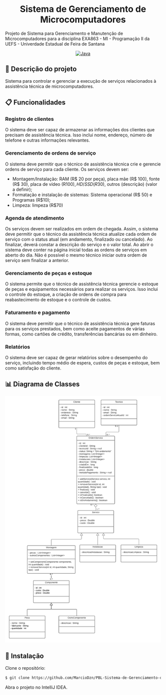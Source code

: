 <h1 align="center"> Sistema de Gerenciamento de Microcomputadores </h1>
<p>Projeto de Sistema para Gerenciamento e Manutenção de Microcomputadores para a disciplina EXA863 - MI - Programação II da UEFS - Univerdade Estadual de Feira de Santana</p>

<div align="center">
  
  <a href=""> ![Java](https://img.shields.io/badge/java-%23ED8B00.svg?style=for-the-badge&logo=openjdk&logoColor=white) </a>

</div>


## 📖 Descrição do projeto

Sistema para controlar e gerenciar a execução de serviços relacionados à assistência técnica de microcomputadores.


## 📋 Funcionalidades

### Registro de clientes
O sistema deve ser capaz de armazenar as informações dos clientes que precisam de assistência técnica. Isso inclui nome, endereço, número de telefone e outras informações relevantes.

### Gerenciamento de ordens de serviço
O sistema deve permitir que o técnico de assistência técnica crie e gerencie ordens de serviço para cada cliente. Os serviços devem ser:
 - Montagem/Instalação: RAM (R$ 20 por peça), placa mãe (R$ 100), fonte (R$
30), placa de vídeo (R$100), HD/SSD (R$30), outros (descrição) (valor a
definir);
 - Formatação e instalação de sistemas: Sistema operacional (R$ 50) e
Programas (R$10);
 - Limpeza: limpeza (R$70)

### Agenda de atendimento
Os serviços devem ser realizados em ordem de chegada. Assim, o sistema deve permitir que o técnico da assistência técnica atualize cada ordem de serviço com o status atual (em andamento, finalizado ou cancelado). Ao finalizar, deverá constar a descrição do serviço e o valor total. Ao abrir o sistema deve conter na página inicial todas as ordens de serviços em aberto do dia. Não é possível o mesmo técnico iniciar outra ordem de serviço sem finalizar a anterior.

### Gerenciamento de peças e estoque
O sistema permite que o técnico de assistência técnica gerencie o estoque de peças e equipamentos necessários para realizar os serviços. Isso inclui o controle do estoque, a criação de ordens de compra para reabastecimento de estoque e o controle de custos.

### Faturamento e pagamento
O sistema deve permitir que o técnico de assistência técnica gere faturas para os serviços prestados, bem como aceite pagamentos de várias formas, como cartões de crédito, transferências bancárias ou em dinheiro.

### Relatórios
O sistema deve ser capaz de gerar relatórios sobre o desempenho do serviço, incluindo tempo médio de espera, custos de peças e estoque, bem como satisfação do cliente.

## 📊 Diagrama de Classes
![Diagrama de Classes do projeto](https://github.com/MarcioDzn/PBL-Sistema-de-Gerenciamento-de-Microcomputadores/blob/main/Diagrama%20de%20Classes%20PBL.png)

## 🚀 Instalação
Clone o repositório:
```bash
$ git clone https://github.com/MarcioDzn/PBL-Sistema-de-Gerenciamento-de-Microcomputadores.git
```

Abra o projeto no IntelliJ IDEA.
